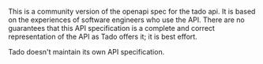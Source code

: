 This is a community version of the openapi spec for the tado api.
It is based on the experiences of software engineers who use the API.
There are no guarantees that this API specification is a complete and correct representation of the API as Tado offers it; it is best effort.

Tado doesn't maintain its own API specification.